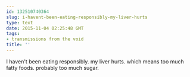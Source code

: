 ```yaml
---
id: 132510740364
slug: i-havent-been-eating-responsibly-my-liver-hurts
type: text
date: 2015-11-04 02:25:48 GMT
tags:
- transmissions from the void
title: ''
---
```

I haven't been eating responsibly. my liver hurts. which means too much fatty foods. probably too much sugar.